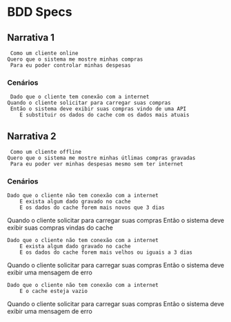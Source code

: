 # BDD Specs

## Narrativa 1

```
 Como um cliente online
Quero que o sistema me mostre minhas compras
 Para eu poder controlar minhas despesas
```

### Cenários

```
 Dado que o cliente tem conexão com a internet
Quando o cliente solicitar para carregar suas compras
 Então o sistema deve exibir suas compras vindo de uma API
    E substituir os dados do cache com os dados mais atuais
```

## Narrativa 2

```
 Como um cliente offline
Quero que o sistema me mostre minhas útlimas compras gravadas
 Para eu poder ver minhas despesas mesmo sem ter internet
```

### Cenários

    Dado que o cliente não tem conexão com a internet
        E exista algum dado gravado no cache
        E os dados do cache forem mais novos que 3 dias

Quando o cliente solicitar para carregar suas compras
Então o sistema deve exibir suas compras vindas do cache

    Dado que o cliente não tem conexão com a internet
        E exista algum dado gravado no cache
        E os dados do cache forem mais velhos ou iguais a 3 dias

Quando o cliente solicitar para carregar suas compras
Então o sistema deve exibir uma mensagem de erro

    Dado que o cliente não tem conexão com a internet
        E o cache esteja vazio

Quando o cliente solicitar para carregar suas compras
Então o sistema deve exibir uma mensagem de erro
